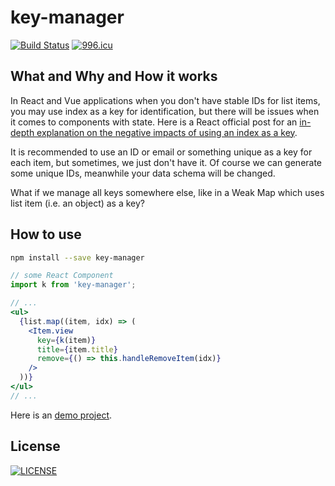 # key-manager

[![Build Status](https://travis-ci.org/oychao/key-manage.svg?branch=master)](https://travis-ci.org/oychao/key-manage) [![996.icu](https://img.shields.io/badge/link-996.icu-red.svg)](https://996.icu)

## What and Why and How it works

In React and Vue applications when you don't have stable IDs for list items, you may use index as a key for identification, but there will be issues when it comes to components with state. Here is a React official post for an [in-depth explanation on the negative impacts of using an index as a key][1].

It is recommended to use an ID or email or something unique as a key for each item, but sometimes, we just don't have it. Of course we can generate some unique IDs, meanwhile your data schema will be changed.

What if we manage all keys somewhere else, like in a Weak Map which uses list item (i.e. an object) as a key?

## How to use

```bash
npm install --save key-manager
```

```jsx
// some React Component
import k from 'key-manager';

// ...
<ul>
  {list.map((item, idx) => (
    <Item.view
      key={k(item)}
      title={item.title}
      remove={() => this.handleRemoveItem(idx)}
    />
  ))}
</ul>
// ...
```

Here is an [demo project][2].

## License

[![LICENSE](https://img.shields.io/badge/license-Anti%20996-blue.svg)](https://github.com/996icu/996.ICU/blob/master/LICENSE)

[1]: https://medium.com/@robinpokorny/index-as-a-key-is-an-anti-pattern-e0349aece318
[2]: https://github.com/oychao/key-manager/tree/master/demo
